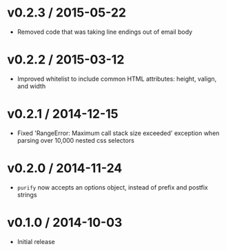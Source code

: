 v0.2.3 / 2015-05-22
===================

  * Removed code that was taking line endings out of email body
  
v0.2.2 / 2015-03-12
===================

  * Improved whitelist to include common HTML attributes: height, valign, and width

v0.2.1 / 2014-12-15
===================

  * Fixed 'RangeError: Maximum call stack size exceeded' exception when parsing
    over 10,000 nested css selectors

v0.2.0 / 2014-11-24
===================

  * `purify` now accepts an options object, instead of prefix and postfix strings

v0.1.0 / 2014-10-03
===================

  * Initial release
